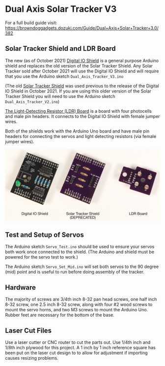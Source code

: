 # Dual Axis Solar Tracker V3

For a full build guide visit: https://browndoggadgets.dozuki.com/Guide/Dual+Axis+Solar+Tracker+3.0/382

## Solar Tracker Shield and LDR Board

The new (as of October 2021) [Digital IO Shield](hardware/Digital-IO-Arduino-Shield-Type-A-v1.1) is a general purpose Arduino shield and replaces the old version of the Solar Tracker Shield. Any Solar Tracker sold after October 2021 will use the Digital IO Shield and will require that you use the Arduino sketch `Dual_Axis_Tracker_V3.ino`

(The old [Solar Tracker Shield](hardware/Solar-Tracker-Shield-v1.1) was used previous to the release of the Digital IO Shield in October 2021. If you are using this older version of the Solar Tracker Shield you will need to use the Arduino sketch `Dual_Axis_Tracker_V2.ino`)

[The Light-Detecting Resistor (LDR) Board](hardware/LDR-Board) is a board with four photocells and male pin headers. It connects to the Digital IO Shield with female jumper wires.

Both of the shields work with the Arduino Uno board and have male pin headers for connecting the servos and light detecting resistors (via female jumper wires).

![Solar Tracker Boards](./Images/Solar-Tracker-Boards.jpg)

## Test and Setup of Servos

The Arduino sketch `Servo_Test.ino` should be used to ensure your servos both work once connected to the shield. (The Arduino and shield must be powered for the servo test to work.)

The Arduino sketch `Servo_Set_Mid.ino` will set both servos to the 90 degree (mid) point and is useful to run before doing assembly of the tracker.

## Hardware

The majority of screws are 3/4th inch 8-32 pan head screws, one half inch 8-32 screw, one 2.5 inch 8-32 screw, along with four #2 wood screws to mount the servo horns, and two M3 screws to mount the Arduino Uno.  Rubber feet are necessary for the bottom of the base.

## Laser Cut Files

Use a laser cutter or CNC router to cut the parts out. Use 1/4th inch and 1/8th inch plywood for this project. A 1 inch by 1 inch reference square has been put on the laser cut design to to allow for adjustment if importing causes resizing problems.



